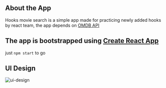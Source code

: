 ## About the App
Hooks movie search is a simple app made for practicing newly added hooks by react team, the app depends on [OMDB API](http://www.omdbapi.com/)

## The app is bootstrapped using [Create React App](https://github.com/facebook/create-react-app)
just `npm start` to go

## UI Design
![ui-design](https://github.com/Ihapmustapha/hooks-movie-search/blob/master/ui-design/Web%201920%20%E2%80%93%201.png?raw=true)
